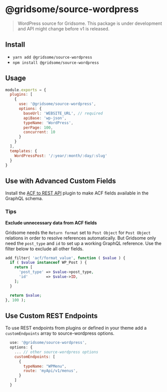 # @gridsome/source-wordpress

> WordPress source for Gridsome. This package is under development and
API might change before v1 is released.

## Install
- `yarn add @gridsome/source-wordpress`
- `npm install @gridsome/source-wordpress`

## Usage

```js
module.exports = {
  plugins: [
    {
      use: '@gridsome/source-wordpress',
      options: {
        baseUrl: 'WEBSITE_URL', // required
        apiBase: 'wp-json',
        typeName: 'WordPress',
        perPage: 100,
        concurrent: 10
      }
    }
  ],
  templates: {
    WordPressPost: '/:year/:month/:day/:slug'
  }
}
```

## Use with Advanced Custom Fields

Install the [ACF to REST API](https://github.com/airesvsg/acf-to-rest-api) plugin to make ACF fields available in the GraphQL schema.

### Tips

**Exclude unnecessary data from ACF fields**

Gridsome needs the `Return format` set to `Post Object` for `Post Object` relations in order to resolve references automatically. But Gridsome only need the `post_type` and `id` to set up a working GraphQL reference. Use the filter below to exclude all other fields.

```php
add_filter( 'acf/format_value', function ( $value ) {
  if ( $value instanceof WP_Post ) {
    return [
      'post_type' => $value->post_type,
      'id'        => $value->ID,
    ];
  }

  return $value;
}, 100 );
```

## Use Custom REST Endpoints

To use REST endpoints from plugins or defined in your theme add a `customEndpoints` array to source-wordpress options.

```js
  use: '@gridsome/source-wordpress',
  options: {
    ... // other source-wordpress options
    customEndpoints: [
      {
        typeName: "WPMenu",
        route: 'myApi/v1/menus',
      }
    ]
  }
```
